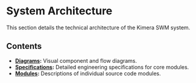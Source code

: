 # System Architecture

This section details the technical architecture of the Kimera SWM system.

## Contents

- **[Diagrams](./diagrams/):** Visual component and flow diagrams.
- **[Specifications](./specifications/):** Detailed engineering specifications for core modules.
- **[Modules](./modules/):** Descriptions of individual source code modules.